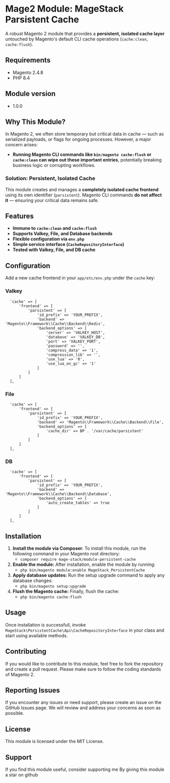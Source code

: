 # Mage2 Module: MageStack Parsistent Cache
A robust Magento 2 module that provides a **persistent, isolated cache layer** untouched by Magento's default CLI cache operations (`cache:clean`, `cache:flush`).

## Requirements
- Magento 2.4.8
- PHP 8.4

## Module version
- 1.0.0

## Why This Module?
In Magento 2, we often store temporary but critical data in cache — such as serialized payloads, or flags for ongoing processes.
However, a major concern arises:
 - **Running Magento CLI commands like `bin/magento cache:flush` or `cache:clean` can wipe out these important entries**, potentially breaking business logic or corrupting workflows.

### Solution: Persistent, Isolated Cache
This module creates and manages a **completely isolated cache frontend** using its own identifier (`parsistent`). Magento CLI commands **do not affect it** — ensuring your critical data remains safe.

## Features
- **Immune to `cache:clean` and `cache:flush`**
- **Supports Valkey, File, and Database backends**
- **Flexible configuration via `env.php`**
- **Simple service interface (`CacheRepositoryInterface`)**
- **Tested with Valkey, File, and DB cache**
  
## Configuration
Add a new cache frontend in your `app/etc/env.php` under the `cache` key:

### Valkey
  ````
    'cache' => [
        'frontend' => [
            'parsistent' => [
                'id_prefix' => 'YOUR_PREFIX',
                'backend' => 'Magento\\Framework\\Cache\\Backend\\Redis',
                'backend_options' => [
                    'server' => 'VALKEY_HOST',
                    'database' => 'VALKEY_DB',
                    'port' => 'VALKEY_PORT',
                    'password' => '',
                    'compress_data' => '1',
                    'compression_lib' => '',
                    'use_lua' => '0',
                    'use_lua_on_gc' => '1'
                ]
            ]
        ]
    ],
  ````

### File
  ````
    'cache' => [
        'frontend' => [
            'parsistent' => [
                'id_prefix' => 'YOUR_PREFIX',
                'backend' => 'Magento\\Framework\\Cache\\Backend\\File',
                'backend_options' => [
                    'cache_dir' => BP . '/var/cache/parsistent'
                ]
            ]
        ]
    ],
  ````

### DB
  ````
    'cache' => [
        'frontend' => [
            'parsistent' => [
                'id_prefix' => 'YOUR_PREFIX',
                'backend' => 'Magento\\Framework\\Cache\\Backend\\Database',
                'backend_options' => [
                    'auto_create_tables' => true
                ]
            ]
        ]
    ],

  ````

## Installation
1. **Install the module via Composer**:
    To install this module, run the following command in your Magento root directory:
    - ``composer require mage-stack/module-persistent-cache``
2. **Enable the module:**
    After installation, enable the module by running:
   - ``php bin/magento module:enable MageStack_PersistentCache``
3. **Apply database updates:**
    Run the setup upgrade command to apply any database changes:
    - ``php bin/magento setup:upgrade``
4. **Flush the Magento cache:**
    Finally, flush the cache:
   -  ``php bin/magento cache:flush``

## Usage
Once installation is successfull, invoke `MageStack\PersistentCache\Api\CacheRepositoryInterface` in your class and start using available methods.

## Contributing
If you would like to contribute to this module, feel free to fork the repository and create a pull request. Please make sure to follow the coding standards of Magento 2.

## Reporting Issues
If you encounter any issues or need support, please create an issue on the GitHub Issues page. We will review and address your concerns as soon as possible.

## License
This module is licensed under the MIT License.

## Support
If you find this module useful, consider supporting me By giving this module a star on github

